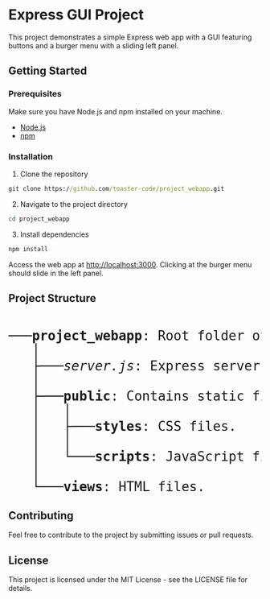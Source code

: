 # Express GUI Project

This project demonstrates a simple Express web app with a GUI featuring buttons and a burger menu with a sliding left panel.

## Getting Started

### Prerequisites

Make sure you have Node.js and npm installed on your machine.

- [Node.js](https://nodejs.org/)
- [npm](https://www.npmjs.com/)

### Installation

1. Clone the repository

```cmd
git clone https://github.com/toaster-code/project_webapp.git
```

2. Navigate to the project directory

```cmd
cd project_webapp
```

3. Install dependencies

```cmd   
npm install
```

Access the web app at [http://localhost:3000](http://localhost:3000).
Clicking at the burger menu should slide in the left panel.

## Project Structure
<pre><font size="6">
───<b>project_webapp</b>: Root folder of the project
   │
   ├───<i>server.js</i>: Express server script.
   │ 
   ├───<b>public</b>: Contains static files (styles and scripts).
   │   │
   │   ├───<b>styles</b>: CSS files.
   │   │
   │   └───<b>scripts</b>: JavaScript files.  
   │  
   └───<b>views</b>: HTML files.
</font></pre>

## Contributing

Feel free to contribute to the project by submitting issues or pull requests.

## License

This project is licensed under the MIT License - see the LICENSE file for details.
